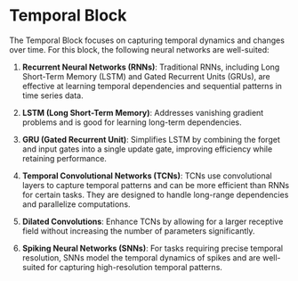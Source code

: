 # **Temporal Block**

The Temporal Block focuses on capturing temporal dynamics and changes over time. For this block, the following neural networks are well-suited:

1. **Recurrent Neural Networks (RNNs)**: Traditional RNNs, including Long Short-Term Memory (LSTM) and Gated Recurrent Units (GRUs), are effective at learning temporal dependencies and sequential patterns in time series data.

2. **LSTM (Long Short-Term Memory)**: Addresses vanishing gradient problems and is good for learning long-term dependencies.
3. **GRU (Gated Recurrent Unit)**: Simplifies LSTM by combining the forget and input gates into a single update gate, improving efficiency while retaining performance.

4. **Temporal Convolutional Networks (TCNs)**: TCNs use convolutional layers to capture temporal patterns and can be more efficient than RNNs for certain tasks. They are designed to handle long-range dependencies and parallelize computations.

5. **Dilated Convolutions**: Enhance TCNs by allowing for a larger receptive field without increasing the number of parameters significantly.

6. **Spiking Neural Networks (SNNs)**: For tasks requiring precise temporal resolution, SNNs model the temporal dynamics of spikes and are well-suited for capturing high-resolution temporal patterns.